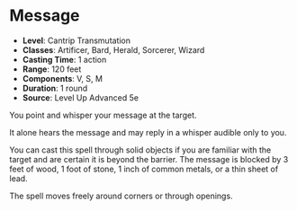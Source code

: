 # Message

- **Level**: Cantrip Transmutation
- **Classes**: Artificer, Bard, Herald, Sorcerer, Wizard
- **Casting Time**: 1 action
- **Range**: 120 feet
- **Components**: V, S, M
- **Duration**: 1 round
- **Source**: Level Up Advanced 5e

You point and whisper your message at the target.

It alone hears the message and may reply in a whisper audible only to you.

You can cast this spell through solid objects if you are familiar with the target and are certain it is beyond the barrier. The message is blocked by 3 feet of wood, 1 foot of stone, 1 inch of common metals, or a thin sheet of lead.

The spell moves freely around corners or through openings.

